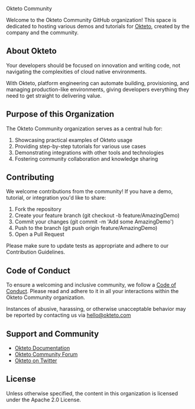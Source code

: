 Okteto Community

Welcome to the Okteto Community GitHub organization! This space is dedicated to hosting various demos and tutorials for [Okteto](https://okteto.com), created by the company and the community.

## About Okteto
Your developers should be focused on innovation and writing code, not navigating the complexities of cloud native environments.

With Okteto, platform engineering can automate building, provisioning, and managing production-like environments, giving developers everything they need to get straight to delivering value.

## Purpose of this Organization

The Okteto Community organization serves as a central hub for:
1. Showcasing practical examples of Okteto usage
2. Providing step-by-step tutorials for various use cases
3. Demonstrating integrations with other tools and technologies
4. Fostering community collaboration and knowledge sharing

## Contributing
We welcome contributions from the community! If you have a demo, tutorial, or integration you'd like to share:
1. Fork the repository
1. Create your feature branch (git checkout -b feature/AmazingDemo)
1. Commit your changes (git commit -m 'Add some AmazingDemo')
1. Push to the branch (git push origin feature/AmazingDemo)
1. Open a Pull Request

Please make sure to update tests as appropriate and adhere to our Contribution Guidelines.

## Code of Conduct
To ensure a welcoming and inclusive community, we follow a [Code of Conduct](https://github.com/okteto/okteto?tab=coc-ov-file). Please read and adhere to it in all your interactions within the Okteto Community organization. 

Instances of abusive, harassing, or otherwise unacceptable behavior may be reported by contacting us via hello@okteto.com

## Support and Community
- [Okteto Documentation](https://okteto.com/docs)
- [Okteto Community Forum](https://community.okteto.com)
- [Okteto on Twitter](https://x.com/oktetohq)

## License
Unless otherwise specified, the content in this organization is licensed under the Apache 2.0 License.
